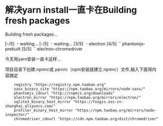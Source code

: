 # 解决yarn install一直卡在Building fresh packages

Building fresh packages...

[-/5] ⠐ waiting...
[-/5] ⠐ waiting...
[3/5] ⠐ electron
[4/5] ⠈ phantomjs-prebuilt
[5/5] ⠈ electron-chromedriver

今天用yarn安装一直卡这样...

项目目录下创建.npmrc或.yarnrc（npm安装就建立.npmrc）文件,输入下面得内容搞定

        registry "https://registry.npm.taobao.org"
        sass_binary_site "https://npm.taobao.org/mirrors/node-sass/"
        phantomjs_cdnurl "http://cnpmjs.org/downloads"
        electron_mirror "https://npm.taobao.org/mirrors/electron/"
        sqlite3_binary_host_mirror "https://foxgis.oss-cn-shanghai.aliyuncs.com/"
        profiler_binary_host_mirror "https://npm.taobao.org/mirrors/node-inspector/"
        chromedriver_cdnurl "https://cdn.npm.taobao.org/dist/chromedriver"